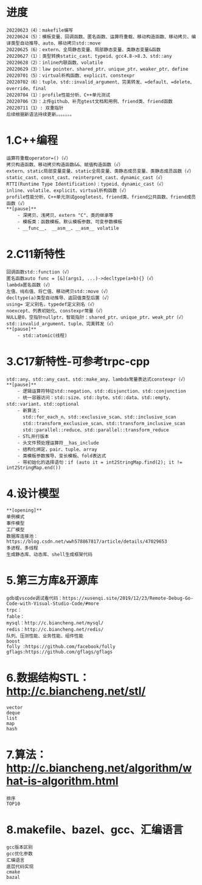 # 进度
    20220623（4）：makefile编写
    20220624（5）：模板变量、回调函数、匿名函数、运算符重载、移动构造函数、移动拷贝、编译类型自动推导、auto、移动拷贝std::move
    20220625（6）：extern、全局静态变量、局部静态变量、类静态变量&函数
    20220627（1）：类型转换static_cast、typeid、gcc4.8->8.3、std::any
    20220628（2）：inline内联函数、volatile
    20220629（3）：law pointer、shared_ptr、unique_ptr、weaker_ptr、define
    20220701（5）：virtual析构函数、explicit、constexpr
    20220702（6）：tuple、std::invalid_argument、完美转发、=default、=delete、override、final
    20220704（1）：profile性能分析、C++单元测试
    20220706（3）：上传github、补充gtest文档和用例、friend类、friend函数
    20220711（1）: 双重指针
    后续根据新语法持续更新。。。。。。。
# 1.C++编程
    运算符重载operator=()（√）
    拷贝构造函数、移动拷贝构造函数&&、赋值构造函数（√）
    extern、static局部变量变量、static全局变量、类静态成员变量、类静态成员函数（√）
    static_cast、const_cast、reinterpret_cast、dynamic_cast（√）
    RTTI(Runtime Type Identification)：typeid、dynamic_cast（√）
    inline、volatile、explicit、virtual析构函数（√）
    profile性能分析、C++单元测试googletest、friend类、friend公共函数、friend成员函数（√）
    **[pause]**
        - 深拷贝、浅拷贝、extern "C"、类的继承等
        - 模板类：函数模板、默认模板参数、可变参数模板
        - __func__、 __asm__、__asm__ volatile
# 2.C11新特性
    回调函数std::function（√）
    匿名函数auto func = [&](args1, ...)->decltype(a+b){}（√）
    lambda匿名函数（√）
    左值、纯右值、将亡值、移动拷贝std::move（√）
    decltype(a)类型自动推导、返回值类型后置（√）
    using= 定义别名，typedef定义别名（√）
    noexcept、列表初始化、constexpr常量（√）
    NULL是0，空指针nullptr、智能指针：shared_ptr、unique_ptr、weak_ptr（√）
    std::invalid_argument、tuple、完美转发（√）
    **[pause]**
        - std::atomic(线程)
# 3.C17新特性-可参考trpc-cpp
    std::any、std::any_cast、std::make_any、lambda常量表达式constexpr（√）
    **[pause]**
        - 逻辑运算符特征std::negation、std::disjunction、std::conjunction
        - 统一容器访问：std::size、std::byte、std::data、std::empty、std::variant、std::optional
        - 新算法：
          std::for_each_n、std::exclusive_scan、std::inclusive_scan
          std::transform_exclusive_scan、std::transform_inclusive_scan
          std::parallel::reduce、std::parallel::transform_reduce
        - STL并行版本
        - 头文件预处理运算符__has_include
        - 结构化绑定，pair、tuple、array
        - 类模板参数推导、变长模板、fold表达式
        - 带初始化的选择语句：if (auto it = int2StringMap.find(2); it != int2StringMap.end())
# 4.设计模型
    **[opening]**
    单例模式
    事件模型
    工厂模型
    数据库连接池：https://blog.csdn.net/wwh578867817/article/details/47029653
    多进程、多线程
    生成静态库、动态库、shell生成框架代码

# 5.第三方库&开源库
    gdb或vscode调试看代码：https://xusenqi.site/2019/12/23/Remote-Debug-Go-Code-with-Visual-Studio-Code/#more
    trpc：
    fable：
    mysql：http://c.biancheng.net/mysql/
    redis：http://c.biancheng.net/redis/
    队列、压测性能、业务性能、组件性能
    boost
    folly :https://github.com/facebook/folly
    gflags:https://github.com/gflags/gflags

# 6.数据结构STL：<http://c.biancheng.net/stl/>
    vector
    deque
    list
    map
    hash

# 7.算法：<http://c.biancheng.net/algorithm/what-is-algorithm.html>
    排序
    TOP10

# 8.makefile、bazel、gcc、汇编语言
    gcc版本区别
    gcc优化参数
    汇编语言
    底层代码实现
    cmake
    bazal
